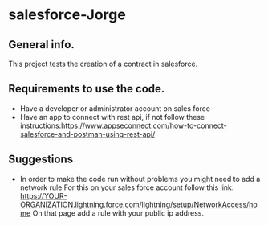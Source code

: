 # salesforce-Jorge

## General info.
This project tests the creation of a contract in salesforce.

## Requirements to use the code.
* Have a developer or administrator account on sales force
* Have an app to connect with rest api, if not follow these instructions:https://www.appseconnect.com/how-to-connect-salesforce-and-postman-using-rest-api/

## Suggestions
* In order to make the code run without problems you might need to add a network rule
  For this on your sales force account follow this link: https://YOUR-ORGANIZATION.lightning.force.com/lightning/setup/NetworkAccess/home
  On that page add a rule with your public ip address.
  